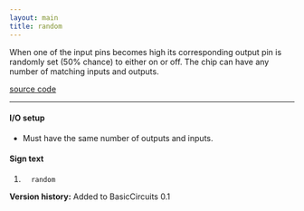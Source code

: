 ```yaml
---
layout: main
title: random
---
```


When one of the input pins becomes high its corresponding output pin is randomly set (50% chance) to either on or off.
The chip can have any number of matching inputs and outputs.
 
[source code](https://github.com/eisental/BasicCircuits/blob/master/src/main/java/org/tal/basiccircuits/random.java)

* * *


#### I/O setup 
* Must have the same number of outputs and inputs.

#### Sign text
1. `   random   `

__Version history:__ Added to BasicCircuits 0.1